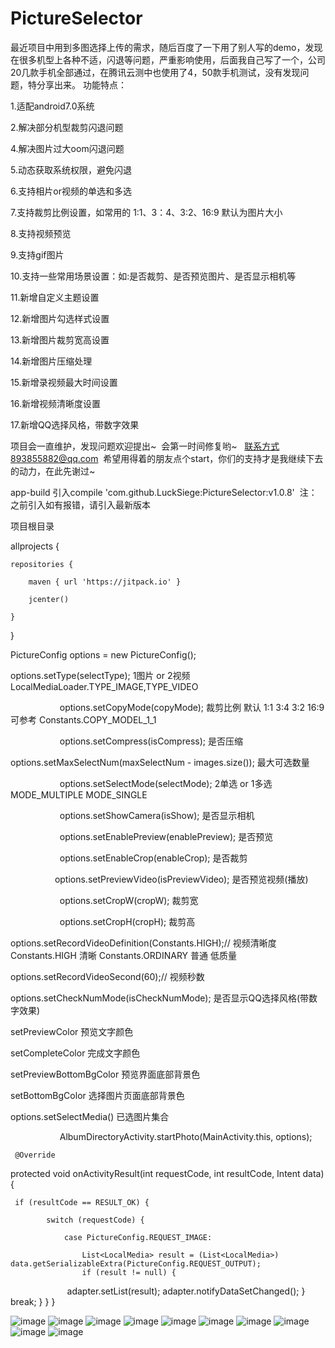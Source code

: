# PictureSelector
最近项目中用到多图选择上传的需求，随后百度了一下用了别人写的demo，发现在很多机型上各种不适，闪退等问题，严重影响使用，后面我自己写了一个，公司20几款手机全部通过，在腾讯云测中也使用了4，50款手机测试，没有发现问题，特分享出来。
功能特点： 

1.适配android7.0系统

2.解决部分机型裁剪闪退问题

4.解决图片过大oom闪退问题

5.动态获取系统权限，避免闪退

6.支持相片or视频的单选和多选

7.支持裁剪比例设置，如常用的  1:1、3：4、3:2、16:9 默认为图片大小

8.支持视频预览

9.支持gif图片

10.支持一些常用场景设置：如:是否裁剪、是否预览图片、是否显示相机等

11.新增自定义主题设置

12.新增图片勾选样式设置

13.新增图片裁剪宽高设置

14.新增图片压缩处理

15.新增录视频最大时间设置

16.新增视频清晰度设置

17.新增QQ选择风格，带数字效果


项目会一直维护，发现问题欢迎提出~  会第一时间修复哟~   联系方式893855882@qq.com  希望用得着的朋友点个start，你们的支持才是我继续下去的动力，在此先谢过~

app-build 引入compile 'com.github.LuckSiege:PictureSelector:v1.0.8'  注：之前引入如有报错，请引入最新版本

项目根目录

allprojects {

    repositories {
    
        maven { url 'https://jitpack.io' }
        
        jcenter()
        
    }
}

PictureConfig options = new PictureConfig();


options.setType(selectType); 1图片 or 2视频 LocalMediaLoader.TYPE_IMAGE,TYPE_VIDEO

                   
options.setCopyMode(copyMode); 裁剪比例 默认 1:1 3:4 3:2 16:9 可参考 Constants.COPY_MODEL_1_1 

                    
options.setCompress(isCompress); 是否压缩


options.setMaxSelectNum(maxSelectNum - images.size()); 最大可选数量

                    
options.setSelectMode(selectMode); 2单选 or 1多选 MODE_MULTIPLE MODE_SINGLE

                    
options.setShowCamera(isShow); 是否显示相机

                    
options.setEnablePreview(enablePreview); 是否预览

                    
options.setEnableCrop(enableCrop); 是否裁剪

                   
options.setPreviewVideo(isPreviewVideo); 是否预览视频(播放)

                    
options.setCropW(cropW); 裁剪宽

                    
options.setCropH(cropH); 裁剪高

options.setRecordVideoDefinition(Constants.HIGH);// 视频清晰度 Constants.HIGH 清晰 Constants.ORDINARY 普通 低质量

options.setRecordVideoSecond(60);// 视频秒数


options.setCheckNumMode(isCheckNumMode); 是否显示QQ选择风格(带数字效果)


setPreviewColor 预览文字颜色


setCompleteColor 完成文字颜色


setPreviewBottomBgColor 预览界面底部背景色


setBottomBgColor 选择图片页面底部背景色


options.setSelectMedia() 已选图片集合

                    
AlbumDirectoryActivity.startPhoto(MainActivity.this, options);
 
     @Override
protected void onActivityResult(int requestCode, int resultCode, Intent data) {

     if (resultCode == RESULT_OK) {
     
            switch (requestCode) {
            
                case PictureConfig.REQUEST_IMAGE:
                
                    List<LocalMedia> result = (List<LocalMedia>) data.getSerializableExtra(PictureConfig.REQUEST_OUTPUT);
                    if (result != null) {
                        adapter.setList(result);
                        adapter.notifyDataSetChanged();
                    }
                    break;
            }
        }
    }

![image](https://github.com/LuckSiege/PictureSelector/blob/master/image/A574F86A9A9F42A77D03B0ACC9E761C9.jpg)
![image](https://github.com/LuckSiege/PictureSelector/blob/master/image/ABE302D298BD56DEC871F4464E64646F.jpg)
![image](https://github.com/LuckSiege/PictureSelector/blob/master/image/3483AB11C78AF4C6DCC408504768A138.jpg)
![image](https://github.com/LuckSiege/PictureSelector/blob/master/image/66C119A6BD918EAF9418324836C34BA6.jpg)
![image](https://github.com/LuckSiege/PictureSelector/blob/master/image/5F1513BFD9490AF153E3E30840964FB1.jpg)
![image](https://github.com/LuckSiege/PictureSelector/blob/master/image/BA7C4A038613182020DA9CE0152DA5D4.jpg)
![image](https://github.com/LuckSiege/PictureSelector/blob/master/image/0F918EB15954836F59A95A3F7E0D2012.jpg)
![image](https://github.com/LuckSiege/PictureSelector/blob/master/image/2AEDE4E52CC095F5896E066C59DDDF85.jpg)
![image](https://github.com/LuckSiege/PictureSelector/blob/master/image/36C818DEDF2A5AA745CD699FBBF67E7F.jpg)
![image](https://github.com/LuckSiege/PictureSelector/blob/master/image/9B433C9C47C3FCA7BC42D6E3B6F27698.jpg)

